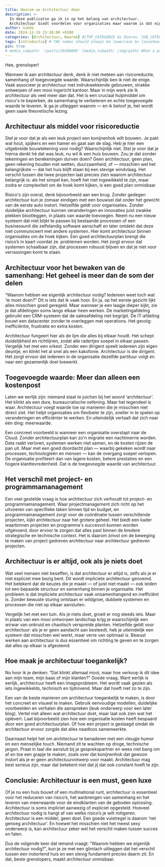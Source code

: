 ```yaml
---
title: Waarom we Architectuur doen
description: >-
  In deze publicatie ga ik in op het belang van architectuur.
  Architectuur biedt voordelen voor organisaties maar waarom is dat eigenlijk zo? Het antwoord lees je in deze blog.
author: nimda
date: 2024-12-19 23:28:00 +0100
categories: [Architectuur, Waarom] #[TOP_CATEGORIE bv Dieren, SUB_CATEGORIE bv Insecten]
tags: [introductie] # TAG names should always be lowercase bv lieveheersbeestje
pin: true
# media_subpath: '/posts/20180809' [media_subpath: /img/path/ When a post contains many images, it will be a time-consuming task to repeatedly define the path of the media resources. To solve this, we can define this path in the YAML block of the post. And then, the image source of Markdown can write the file name directly:![The flower](flower.png). The output will be:<img src="/img/path/flower.png" alt="The flower" />
--- 
```


Hee, grensloper! 

Wanneer ik aan architectuur denk, denk ik niet meteen aan risicoreductie, samenhang of toegevoegde waarde. Waarschijnlijk ben ik niet de enige. Vaak associeer je architectuur met indrukwekkende gebouwen, strakke ontwerpen of een mooi ingericht kantoor. Maar in mijn werk zie ik architectuur als veel meer dan dat. Het is een cruciaal hulpmiddel om risico's te beperken, de samenhang te verbeteren en echte toegevoegde waarde te leveren. Ik ga je uitleggen waarom — en ik beloof je, het wordt geen saaie theoretische lezing.


## Architectuur als middel voor risicoreductie

Stel je voor dat je als een leuk project een konijnenhok wilt bouwen. Je pakt wat hout, spijkers en een hamer en gaat aan de slag. Heb je hier een uitgebreide bouwtekening voor nodig? Waarschijnlijk niet. Stel je voor dat je hierna denkt hé dat was leuk, nu wil ik een huis bouwen. Zou je dat zonder tekeningen en berekeningen durven doen? Geen architectuur, geen plan, geen rekening houden met wetten, duurzaamheid, of — misschien wel het belangrijkste — dat het huis blijft staan bij een stevige windvlaag. Het verschil tussen die twee projecten laat precies zien waarom architectuur belangrijk is: als het simpel kan, hoeft het niet ingewikkeld te zijn, maar zodra er complexiteit om de hoek komt kijken, is een goed plan onmisbaar.

Risico's zijn overal, denk bijvoorbeeld aan een brug. Zonder gedegen architectuur kun je zomaar eindigen met een bouwsel dat onder het gewicht van de eerste auto instort. Hetzelfde geldt voor organisaties. Zonder duidelijke architectuur kunnen veranderingen en innovaties juist zwakke plekken blootleggen, in plaats van waarde toevoegen. Neem nu een nieuw systeem dat niet blijkt te passen bij bestaande processen of een businessunit die zelfstandig software aanschaft en later ontdekt dat deze niet communiceert met andere systemen. Hier komt architectuur binnen organisaties om de hoek kijken. Een goed architectuurplan brengt die risico’s in kaart voordat ze .problemen worden. Het zorgt ervoor dat systemen schaalbaar zijn, dat processen robuust blijven en dat je niet voor verrassingen komt te staan.


## Architectuur voor het bewaken van de samenhang: Het geheel is meer dan de som der delen

“Waarom hebben we eigenlijk architectuur nodig? Iedereen weet toch wat ‘ie moet doen?” Dit is iets dat ik vaak hoor. En ja, op het eerste gezicht lijkt alles misschien goed geregeld. Maar wanneer je een laagje dieper kijkt, zie je dat afdelingen soms langs elkaar heen werken. De marketingafdeling gebruikt een CRM-systeem dat de salesafdeling niet begrijpt. De IT-afdeling bouwt een datacenter zonder te overleggen met operations. Het gevolg: inefficiëntie, frustratie en extra kosten.  

Architectuur fungeert hier als de lijm die alles bij elkaar houdt. Het schept duidelijkheid en richtlijnen, zodat alle radertjes soepel in elkaar passen. Vergelijk het met een orkest. Zonder een dirigent speelt iedereen zijn eigen deuntje, en klinkt het al snel als een kakofonie. Architectuur is die dirigent. Het zorgt ervoor dat iedereen in de organisatie dezelfde partituur volgt en naar een gezamenlijk doel toewerkt.


## Toegevoegde waarde: Meer dan alleen een kostenpost

Laten we eerlijk zijn: niemand staat te juichen bij het woord ‘architectuur’. Het klinkt als een dure, bureaucratische oefening. Maar het tegendeel is waar. Architectuur voegt waarde toe op manieren die je misschien niet direct ziet. Het helpt organisaties om flexibeler te zijn, sneller in te spelen op veranderingen en efficiënter te werken. En uiteindelijk vertaalt dat zich naar één ding: meerwaarde.  

Een concreet voorbeeld is wanneer een organisatie overstapt naar de Cloud. Zonder architectuurplan kan zo'n migratie een nachtmerrie worden. Data raakt verloren, systemen werken niet samen, en de kosten rijzen de pan uit. Maar met een goed doordacht plan — waarbij gekeken wordt naar processen, technologieën en mensen — kan de overgang soepel verlopen. De organisatie profiteert dan van lagere kosten, betere prestaties en een hogere klanttevredenheid. Dat is de toegevoegde waarde van architectuur.

## Het verschil met project- en programmamanagement

Een veel gestelde vraag is hoe architectuur zich verhoudt tot project- en programmamanagement. Waar projectmanagement zich richt op het uitvoeren van specifieke taken binnen tijd en budget, en programmamanagement zorgt voor de coördinatie tussen verschillende projecten, kijkt architectuur naar het grotere geheel. Het biedt een kader waarbinnen projecten en programma's succesvol kunnen worden uitgevoerd, door ervoor te zorgen dat alles past binnen de bredere strategische en technische context. Het is daarom zinvol om de beweging te maken van project gedreven architectuur naar architectuur gedreven projecten.  

## Architectuur is er altijd, ook als je niets doet

Wat veel mensen niet beseffen, is dat architectuur er altijd is, zelfs als je er niet expliciet mee bezig bent. Dit wordt impliciete architectuur genoemd. Het betekent dat de keuzes die je maakt — of juist niet maakt — ook leiden tot een bepaalde structuur en samenhang binnen je organisatie. Het probleem is dat impliciete architectuur vaak onsamenhangend en inefficiënt is. Zonder bewuste sturing ontstaan er wildgroei, dubbele systemen en processen die niet op elkaar aansluiten.  

Vergelijk het met een tuin. Als je niets doet, groeit er nog steeds iets. Maar in plaats van een mooi ontworpen landschap krijg je waarschijnlijk een wirwar van onkruid en chaotisch verspreide planten. Hetzelfde geldt voor architectuur: als je er geen aandacht aan besteedt, heb je uiteindelijk een systeem dat misschien wel werkt, maar verre van optimaal is. Bewust werken aan architectuur is dus essentieel om richting te geven en te zorgen dat alles op elkaar is afgestemd.  

## Hoe maak je architectuur toegankelijk?

Nu hoor ik je denken: “Dat klinkt allemaal mooi, maar hoe verkoop ik dit idee aan mijn team, mijn baas of mijn klanten?” Goede vraag. Want eerlijk is eerlijk, architectuur heeft een imagoprobleem. Het wordt vaak gezien als iets ingewikkelds, technisch en tijdrovend. Maar dat hoeft niet zo te zijn.  

Een van de beste manieren om architectuur toegankelijk te maken, is door het concreet en visueel te maken. Gebruik eenvoudige modellen, duidelijke voorbeelden en verhalen die aanspreken (leuk onderwerp voor een later blog).  Vertel niet alleen wat architectuur doet, maar laat ook zien wat het oplevert. Laat bijvoorbeeld zien hoe een organisatie kosten heeft bespaard door een goed architectuurplan. Of hoe een project is geslaagd omdat de architectuur ervoor zorgde dat alles naadloos samenwerkte.  

Daarnaast helpt het om architectuur te benaderen met een vleugje humor en een menselijke touch. Niemand zit te wachten op droge, technische jargon. Praat in taal die aansluit bij je gesprekspartner en wees niet bang om af en toe een grapje te maken, zoals over dat konijnenhok dat gewoon instort als je er geen architectuurontwerp voor maakt. Architectuur mag best serieus zijn, maar dat betekent niet dat jij dat ook constant hoeft te zijn.  

## Conclusie: Architectuur is een must, geen luxe

Of je nu een huis bouwt of een multinational runt, architectuur is essentieel voor het reduceren van risico’s, het aanbrengen van samenhang en het leveren van meerwaarde voor de eindklanten van de geboden oplossing. Architectuur is soms impliciet aanwezig of expliciet opgesteld. Hoeveel architectuur nodig is hangt af van welke risico’s je wilt mitigeren. Architectuur is een middel, geen doel. Een goede vuistregel is daarom ‘net genoeg architectuur’. En hoewel het misschien niet het meest sexy onderwerp is, kan architectuur zeker wel het verschil maken tussen succes en falen.  

Dus de volgende keer dat iemand vraagt: “Waarom hebben we eigenlijk architectuur nodig?”, kun je ze met een glimlach uitleggen dat het verschil tussen een instortend huis en een stevig fundament precies daarin zit. En dat, beste grenslopers, maakt architectuur onmisbaar.




